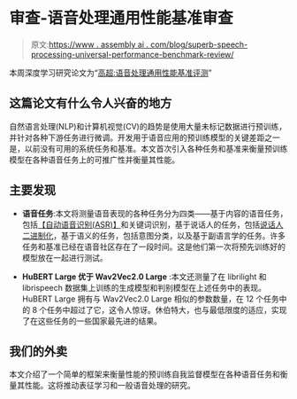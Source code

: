 # 审查-语音处理通用性能基准审查

> 原文:[https://www . assembly ai . com/blog/superb-speech-processing-universal-performance-benchmark-review/](https://www.assemblyai.com/blog/superb-speech-processing-universal-performance-benchmark-review/)

本周深度学习研究论文为“[高超:语音处理通用性能基准评测](https://arxiv.org/pdf/2105.01051.pdf)”

## 这篇论文有什么令人兴奋的地方

自然语言处理(NLP)和计算机视觉(CV)的趋势是使用大量未标记数据进行预训练，并针对各种下游任务进行微调。开发用于语音应用的预训练模型的关键差距之一是，以前没有可用的系统任务和基准。本文首次引入各种任务和基准来衡量预训练模型在各种语音任务上的可推广性并衡量其性能。

## 主要发现

*   **语音任务**:本文将测量语音表现的各种任务分为四类——基于内容的语音任务，包括[【自动语音识别(ASR)】](https://www.assemblyai.com/blog/what-is-asr/)和关键词识别，基于说话人的任务，包括[说话人二进制化](https://www.assemblyai.com/blog/what-is-speaker-diarization-and-how-does-it-work/)，基于语义的任务，包括意图分类，以及基于副语言学的任务。许多任务和基准已经在语音社区存在了一段时间。这是他们第一次将预先训练好的模型放在一起进行测试。

*   **HuBERT Large 优于 Wav2Vec2.0 Large** :本文还测量了在 librilight 和 librispeech 数据集上训练的生成模型和判别模型在上述任务中的表现。HuBERT Large 拥有与 Wav2Vec2.0 Large 相似的参数数量，在 12 个任务中的 8 个任务中超过了它，这令人惊讶。休伯特大，也与最低限度的适应，实现了在这些任务的一些国家最先进的结果。

## 我们的外卖

本文介绍了一个简单的框架来衡量性能的预训练自我监督模型在各种语音任务和衡量其性能。这将推动表征学习和一般语音处理的研究。